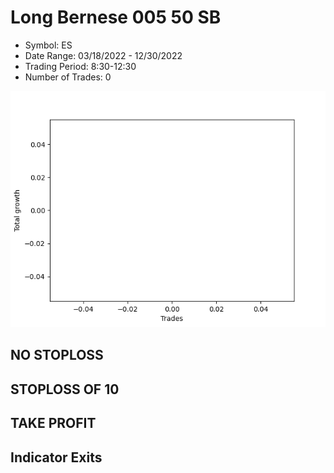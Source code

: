 # Long Bernese 005 50 SB 
- Symbol: ES
- Date Range: 03/18/2022 - 12/30/2022
- Trading Period: 8:30-12:30
- Number of Trades: 0

![Plot](LongBernese00550SBES.png)
## NO STOPLOSS













## STOPLOSS OF 10













## TAKE PROFIT











## Indicator Exits
